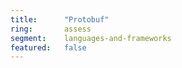 ```yaml
---
title:      "Protobuf"
ring:       assess
segment:    languages-and-frameworks
featured:   false
---
```

